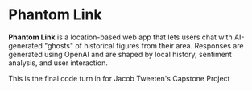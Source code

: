 # Phantom Link

**Phantom Link** is a location-based web app that lets users chat with AI-generated "ghosts" of historical figures from their area. Responses are generated using OpenAI and are shaped by local history, sentiment analysis, and user interaction.

This is the final code turn in for Jacob Tweeten's Capstone Project
